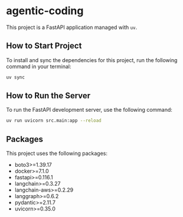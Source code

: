 # agentic-coding

This project is a FastAPI application managed with `uv`.

## How to Start Project

To install and sync the dependencies for this project, run the following command in your terminal:

```bash
uv sync
```

## How to Run the Server

To run the FastAPI development server, use the following command:

```bash
uv run uvicorn src.main:app --reload
```

## Packages

This project uses the following packages:

- boto3>=1.39.17
- docker>=7.1.0
- fastapi>=0.116.1
- langchain>=0.3.27
- langchain-aws>=0.2.29
- langgraph>=0.6.2
- pydantic>=2.11.7
- uvicorn>=0.35.0

